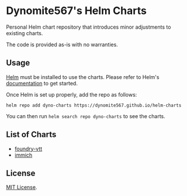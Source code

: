 # Dynomite567's Helm Charts

Personal Helm chart repository that introduces minor adjustments to existing charts.

The code is provided as-is with no warranties.

## Usage

[Helm](https://helm.sh) must be installed to use the charts.
Please refer to Helm's [documentation](https://helm.sh/docs/) to get started.

Once Helm is set up properly, add the repo as follows:

```console
helm repo add dyno-charts https://dynomite567.github.io/helm-charts
```

You can then run `helm search repo dyno-charts` to see the charts.

## List of Charts
* [foundry-vtt](https://github.com/dynomite567/helm-charts/tree/main/charts/foundry-vtt)
* [immich](https://github.com/dynomite567/helm-charts/tree/main/charts/immich)

## License

[MIT License](https://github.com/dynomite567/helm-charts/blob/main/LICENSE).
